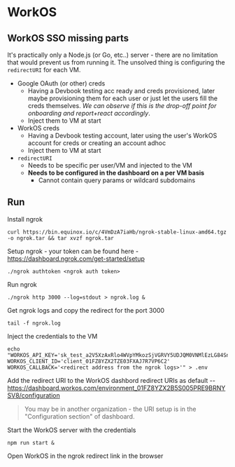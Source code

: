 # WorkOS

## WorkOS SSO missing parts

It's practically only a Node.js (or Go, etc..) server - there are no limitation that would prevent us from running it. The unsolved thing is configuring the `redirectURI` for each VM.

- Google OAuth (or other) creds
  - Having a Devbook testing acc ready and creds provisioned, later maybe provisioning them for each user or just let the users fill the creds themselves. *We can observe if this is the drop-off point for onboarding and report+react accordingly*.
  - Inject them to VM at start
- WorkOS creds
  - Having a Devbook testing account, later using the user's WorkOS account for creds or creating an account adhoc
  - Inject them to VM at start
- `redirectURI`
  - Needs to be specific per user/VM and injected to the VM
  - **Needs to be configured in the dashboard on a per VM basis**
    - Cannot contain query params or wildcard subdomains

## Run

Install ngrok
```
curl https://bin.equinox.io/c/4VmDzA7iaHb/ngrok-stable-linux-amd64.tgz -o ngrok.tar && tar xvzf ngrok.tar
```

Setup ngrok - your token can be found here - https://dashboard.ngrok.com/get-started/setup
```
./ngrok authtoken <ngrok auth token>
```


Run ngrok
```
./ngrok http 3000 --log=stdout > ngrok.log &
```

Get ngrok logs and copy the redirect for the port 3000
```
tail -f ngrok.log
```

Inject the credentials to the VM
```
echo "WORKOS_API_KEY='sk_test_a2V5XzAxRlo4WVpYMkozSjVGRVY5UDJQM0VNMlEzLG84SnN1ZkdsNW1LaUUwTU9jNmdZQ2NLR3c'
WORKOS_CLIENT_ID='client_01FZ8YZX2TZE03FXAJ7R7VP6C2'
WORKOS_CALLBACK='<redirect address from the ngrok logs>'" > .env
```

Add the redirect URI to the WorkOS dashbord redirect URIs as default -- https://dashboard.workos.com/environment_01FZ8YZX2B5S005PRE9BRNYSV8/configuration

> You may be in another organization - the URI setup is in the "Configuration section" of dashboard.

Start the WorkOS server with the credentials
```
npm run start &
```

Open WorkOS in the ngrok redirect link in the browser